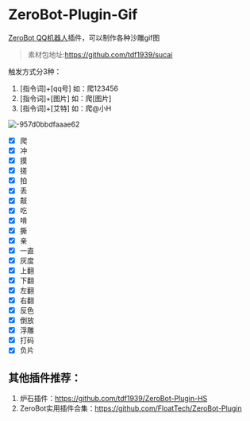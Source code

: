 # ZeroBot-Plugin-Gif
[ZeroBot QQ机器人](https://github.com/wdvxdr1123/ZeroBot)插件，可以制作各种沙雕gif图
>素材包地址:https://github.com/tdf1939/sucai


触发方式分3种：
1. [指令词]+[qq号] 如：爬123456
2. [指令词]+[图片] 如：爬[图片]
3. [指令词]+[艾特] 如：爬@小H

![-957d0bbdfaaae62](https://user-images.githubusercontent.com/24691568/129891611-579da8ec-6dc3-40ac-8303-29bbc266dea1.png)


- [x] 爬
- [x] 冲
- [x] 摸
- [x] 搓
- [x] 拍
- [x] 丢
- [x] 敲
- [x] 吃
- [x] 啃
- [x] 撕
- [x] 亲
- [x] 一直
- [x] 灰度
- [x] 上翻
- [x] 下翻
- [x] 左翻
- [x] 右翻
- [x] 反色
- [x] 倒放
- [x] 浮雕
- [x] 打码
- [x] 负片

## 其他插件推荐：
1. 炉石插件：https://github.com/tdf1939/ZeroBot-Plugin-HS
2. ZeroBot实用插件合集：https://github.com/FloatTech/ZeroBot-Plugin
